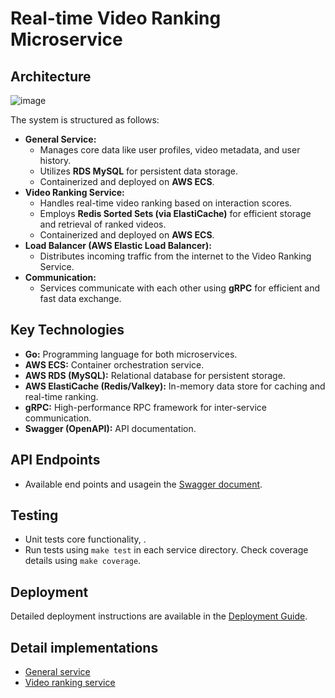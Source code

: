 # **Real-time Video Ranking Microservice**

## **Architecture**

![image](https://github.com/user-attachments/assets/336bc1e3-428f-4a08-8cff-8d7d11806891)

The system is structured as follows:

* **General Service:**  
  * Manages core data like user profiles, video metadata, and user history.  
  * Utilizes **RDS MySQL** for persistent data storage.  
  * Containerized and deployed on **AWS ECS**.  
* **Video Ranking Service:**  
  * Handles real-time video ranking based on interaction scores.  
  * Employs **Redis Sorted Sets (via ElastiCache)** for efficient storage and retrieval of ranked videos.  
  * Containerized and deployed on **AWS ECS**.  
* **Load Balancer (AWS Elastic Load Balancer):**  
  * Distributes incoming traffic from the internet to the Video Ranking Service.  
* **Communication:**  
  * Services communicate with each other using **gRPC** for efficient and fast data exchange.

## **Key Technologies**

* **Go:** Programming language for both microservices.  
* **AWS ECS:** Container orchestration service.  
* **AWS RDS (MySQL):** Relational database for persistent storage.  
* **AWS ElastiCache (Redis/Valkey):** In-memory data store for caching and real-time ranking.  
* **gRPC:** High-performance RPC framework for inter-service communication.  
* **Swagger (OpenAPI):** API documentation.

## **API Endpoints**

* Available end points and usagein the [Swagger document](http://vrs-lb-77799277.ap-southeast-1.elb.amazonaws.com:9000/swagger/index.html).

## **Testing**

* Unit tests core functionality, .  
* Run tests using `make test` in each service directory. Check coverage details using `make coverage`.

## **Deployment**

Detailed deployment instructions are available in the [Deployment Guide](Deployment.md).

## **Detail implementations**
* [General service](github.com/dailoi280702/vrs-general-service)
* [Video ranking service](github.com/dailoi280702/vrs-ranking-service)
